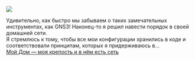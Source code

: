 <!--2025-01-15 13:57:34-->
<div class="yb">
  <div class="rss smaller1 habr"><img src="https://habrastorage.org/getpro/habr/upload_files/6b7/fcf/f60/6b7fcff607802429e311d32ff7430e13.png" /><p>Удивительно, как быстро мы забываем о таких замечательных инструментах, как GNS3! Наконец-то я решил навести порядок в своей домашней сети.<br>Я стремлюсь к тому, чтобы все мои конфигурации хранились в коде и соответствовали принципам, которых я придерживаюсь в... <br><a class="light" href="https://habr.com/ru/news/873894/?utm_source=habrahabr&utm_medium=rss&utm_campaign=873894">Мой Дом — моя крепость и в нём есть сеть</a></div>
</div>
